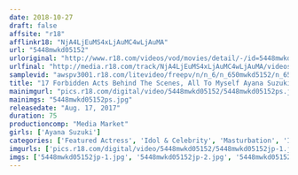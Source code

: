 ```yaml
---
date: 2018-10-27
draft: false
affsite: "r18"
afflinkr18: "NjA4LjEuMS4xLjAuMC4wLjAuMA"
url: "5448mwkd05152"
urloriginal: "http://www.r18.com/videos/vod/movies/detail/-/id=5448mwkd05152"
urlfinal: "http://media.r18.com/track/NjA4LjEuMS4xLjAuMC4wLjAuMA/videos/vod/movies/detail/-/id=5448mwkd05152"
samplevid: "awspv3001.r18.com/litevideo/freepv/n/n_6/n_650mwkd5152/n_650mwkd5152_dmb_w.mp4"
title: "17 Forbidden Acts Behind The Scenes, All To Myself Ayana Suzuki"
mainimgurl: "pics.r18.com/digital/video/5448mwkd05152/5448mwkd05152ps.jpg"
mainimgs: "5448mwkd05152ps.jpg"
releasedate: "Aug. 17, 2017"
duration: 75
productioncomp: "Media Market"
girls: ['Ayana Suzuki']
categories: ['Featured Actress', 'Idol & Celebrity', 'Masturbation', 'Idol Video', 'Hi-Def']
imgurls: ['pics.r18.com/digital/video/5448mwkd05152/5448mwkd05152jp-1.jpg', 'pics.r18.com/digital/video/5448mwkd05152/5448mwkd05152jp-2.jpg', 'pics.r18.com/digital/video/5448mwkd05152/5448mwkd05152jp-3.jpg', 'pics.r18.com/digital/video/5448mwkd05152/5448mwkd05152jp-4.jpg', 'pics.r18.com/digital/video/5448mwkd05152/5448mwkd05152jp-5.jpg', 'pics.r18.com/digital/video/5448mwkd05152/5448mwkd05152jp-6.jpg', 'pics.r18.com/digital/video/5448mwkd05152/5448mwkd05152jp-7.jpg', 'pics.r18.com/digital/video/5448mwkd05152/5448mwkd05152jp-8.jpg', 'pics.r18.com/digital/video/5448mwkd05152/5448mwkd05152jp-9.jpg', 'pics.r18.com/digital/video/5448mwkd05152/5448mwkd05152jp-10.jpg', 'pics.r18.com/digital/video/5448mwkd05152/5448mwkd05152jp-11.jpg', 'pics.r18.com/digital/video/5448mwkd05152/5448mwkd05152jp-12.jpg', 'pics.r18.com/digital/video/5448mwkd05152/5448mwkd05152jp-13.jpg', 'pics.r18.com/digital/video/5448mwkd05152/5448mwkd05152jp-14.jpg', 'pics.r18.com/digital/video/5448mwkd05152/5448mwkd05152jp-15.jpg', 'pics.r18.com/digital/video/5448mwkd05152/5448mwkd05152jp-16.jpg', 'pics.r18.com/digital/video/5448mwkd05152/5448mwkd05152jp-17.jpg', 'pics.r18.com/digital/video/5448mwkd05152/5448mwkd05152jp-18.jpg', 'pics.r18.com/digital/video/5448mwkd05152/5448mwkd05152jp-19.jpg', 'pics.r18.com/digital/video/5448mwkd05152/5448mwkd05152jp-20.jpg']
imgs: ['5448mwkd05152jp-1.jpg', '5448mwkd05152jp-2.jpg', '5448mwkd05152jp-3.jpg', '5448mwkd05152jp-4.jpg', '5448mwkd05152jp-5.jpg', '5448mwkd05152jp-6.jpg', '5448mwkd05152jp-7.jpg', '5448mwkd05152jp-8.jpg', '5448mwkd05152jp-9.jpg', '5448mwkd05152jp-10.jpg', '5448mwkd05152jp-11.jpg', '5448mwkd05152jp-12.jpg', '5448mwkd05152jp-13.jpg', '5448mwkd05152jp-14.jpg', '5448mwkd05152jp-15.jpg', '5448mwkd05152jp-16.jpg', '5448mwkd05152jp-17.jpg', '5448mwkd05152jp-18.jpg', '5448mwkd05152jp-19.jpg', '5448mwkd05152jp-20.jpg']
---
```

